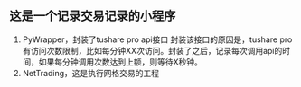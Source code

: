 ## 这是一个记录交易记录的小程序

1. PyWrapper，封装了tushare pro api接口
   封装该接口的原因是，tushare pro有访问次数限制，比如每分钟XX次访问。封装了之后，记录每次调用api的时间，如果每分钟调用次数达到上额，则等待X秒钟。
2. NetTrading，这是执行网格交易的工程

